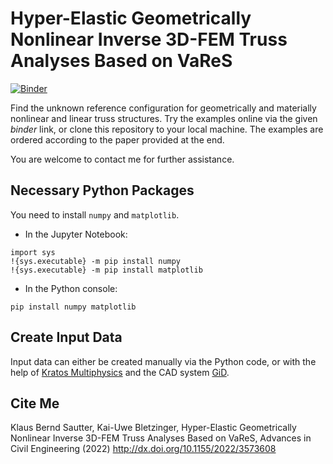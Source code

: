 # Hyper-Elastic Geometrically Nonlinear Inverse 3D-FEM Truss Analyses Based on VaReS

[![Binder](https://mybinder.org/badge_logo.svg)](https://mybinder.org/v2/gh/KlausBSautter/Find_Reference_Truss_3D/HEAD)

Find the unknown reference configuration for geometrically and materially nonlinear and linear truss structures. Try the examples online via the given *binder* link, or clone this repository to your local machine. The examples are ordered according to the paper provided at the end.

You are welcome to contact me for further assistance.


## Necessary Python Packages

You need to install `numpy` and `matplotlib`.

- In the Jupyter Notebook:
```
import sys
!{sys.executable} -m pip install numpy
!{sys.executable} -m pip install matplotlib
```

- In the Python console:
```
pip install numpy matplotlib
```

## Create Input Data

Input data can either be created manually via the Python code, or with the help of [Kratos Multiphysics](https://github.com/KratosMultiphysics/Kratos) and the CAD system [GiD](https://www.gidsimulation.com/). 

## Cite Me
Klaus Bernd Sautter, Kai-Uwe Bletzinger, Hyper-Elastic Geometrically Nonlinear Inverse 3D-FEM Truss Analyses Based on VaReS, Advances in Civil Engineering (2022)
http://dx.doi.org/10.1155/2022/3573608
